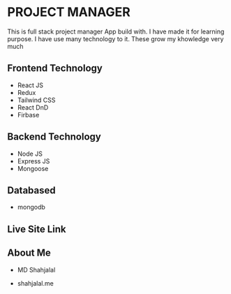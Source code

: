 # PROJECT MANAGER

This is full stack project manager App build with. I have made it for learning purpose. I have use many technology to it. These grow my khowledge very much

## Frontend Technology
 - React JS
 - Redux
 - Tailwind CSS
 - React DnD
 - Firbase

## Backend Technology 
- Node JS
- Express JS
- Mongoose

## Databased 
- mongodb

## Live Site Link


## About Me

- MD Shahjalal

- shahjalal.me